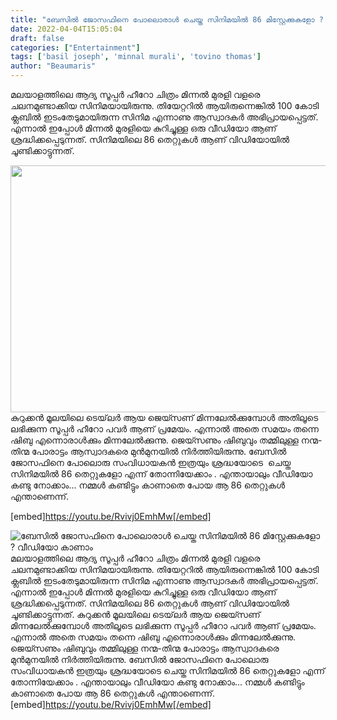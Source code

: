 ```yaml
---
title: "ബേസിൽ ജോസഫിനെ പോലൊരാൾ ചെയ്ത സിനിമയിൽ 86 മിസ്റ്റേക്കുകളോ ? വീഡിയോ കാണാം"
date: 2022-04-04T15:05:04
draft: false
categories: ["Entertainment"]
tags: ['basil joseph', 'minnal murali', 'tovino thomas']
author: "Beaumaris"
---
```


മലയാളത്തിലെ ആദ്യ സൂപ്പർ ഹീറോ ചിത്രം മിന്നൽ മുരളി വളരെ ചലനമുണ്ടാക്കിയ സിനിമയായിരുന്നു. തിയേറ്ററിൽ ആയിരുന്നെങ്കിൽ 100 കോടി ക്ലബിൽ ഇടംതേടുമായിരുന്ന സിനിമ എന്നാണു ആസ്വാദകർ അഭിപ്രായപ്പെട്ടത്. എന്നാൽ ഇപ്പോൾ മിന്നൽ മുരളിയെ കുറിച്ചുള്ള ഒരു വീഡിയോ ആണ് ശ്രദ്ധിക്കപ്പെടുന്നത്. സിനിമയിലെ 86 തെറ്റുകൾ ആണ് വിഡിയോയിൽ ചൂണ്ടിക്കാട്ടുന്നത്.

<img class="wp-image-328322 aligncenter" src="https://cdn.boolokam.com/articles/2022/04/vdvddvdeeeee.jpg" alt="" width="702" height="395" />കുറുക്കൻ മൂലയിലെ ടെയ്‌ലർ ആയ ജെയ്സണ് മിന്നലേൽക്കുമ്പോൾ അതിലൂടെ ലഭിക്കുന്ന സൂപ്പർ ഹീറോ പവർ ആണ് പ്രമേയം. എന്നാൽ അതെ സമയം തന്നെ ഷിബു എന്നൊരാൾക്കും മിന്നലേൽക്കുന്നു. ജെയ്സണും ഷിബുവും തമ്മിലുള്ള നന്മ-തിന്മ പോരാട്ടം ആസ്വാദകരെ മുൻമുനയിൽ നിർത്തിയിരുന്നു. ബേസിൽ ജോസഫിനെ പോലൊരു സംവിധായകൻ ഇത്രയും ശ്രദ്ധയോടെ  ചെയ്ത സിനിമയിൽ 86 തെറ്റുകളോ എന്ന് തോന്നിയേക്കാം . എന്തായാലും വീഡിയോ കണ്ടു നോക്കാം... നമ്മൾ കണ്ടിട്ടും കാണാതെ പോയ ആ 86 തെറ്റുകൾ എന്താണെന്ന്.

[embed]https://youtu.be/Rvivj0EmhMw[/embed]


![ബേസിൽ ജോസഫിനെ പോലൊരാൾ ചെയ്ത സിനിമയിൽ 86 മിസ്റ്റേക്കുകളോ ? വീഡിയോ കാണാം](https://cdn.boolokam.com/articles/2022/04/vdvddvdeeeee.jpg)മലയാളത്തിലെ ആദ്യ സൂപ്പർ ഹീറോ ചിത്രം മിന്നൽ മുരളി വളരെ ചലനമുണ്ടാക്കിയ സിനിമയായിരുന്നു. തിയേറ്ററിൽ ആയിരുന്നെങ്കിൽ 100 കോടി ക്ലബിൽ ഇടംതേടുമായിരുന്ന സിനിമ എന്നാണു ആസ്വാദകർ അഭിപ്രായപ്പെട്ടത്. എന്നാൽ ഇപ്പോൾ മിന്നൽ മുരളിയെ കുറിച്ചുള്ള ഒരു വീഡിയോ ആണ് ശ്രദ്ധിക്കപ്പെടുന്നത്. സിനിമയിലെ 86 തെറ്റുകൾ ആണ് വിഡിയോയിൽ ചൂണ്ടിക്കാട്ടുന്നത്. കുറുക്കൻ മൂലയിലെ ടെയ്‌ലർ ആയ ജെയ്സണ് മിന്നലേൽക്കുമ്പോൾ അതിലൂടെ ലഭിക്കുന്ന സൂപ്പർ ഹീറോ പവർ ആണ് പ്രമേയം. എന്നാൽ അതെ സമയം തന്നെ ഷിബു എന്നൊരാൾക്കും മിന്നലേൽക്കുന്നു. ജെയ്സണും ഷിബുവും തമ്മിലുള്ള നന്മ-തിന്മ പോരാട്ടം ആസ്വാദകരെ മുൻമുനയിൽ നിർത്തിയിരുന്നു. ബേസിൽ ജോസഫിനെ പോലൊരു സംവിധായകൻ ഇത്രയും ശ്രദ്ധയോടെ ചെയ്ത സിനിമയിൽ 86 തെറ്റുകളോ എന്ന് തോന്നിയേക്കാം . എന്തായാലും വീഡിയോ കണ്ടു നോക്കാം... നമ്മൾ കണ്ടിട്ടും കാണാതെ പോയ ആ 86 തെറ്റുകൾ എന്താണെന്ന്. [embed]https://youtu.be/Rvivj0EmhMw[/embed]
